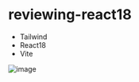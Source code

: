 # reviewing-react18

- Tailwind
- React18
- Vite

![image](https://user-images.githubusercontent.com/63697694/176601989-fe3548ee-9fe6-4404-9bc6-ec9f38c4f23e.png)


